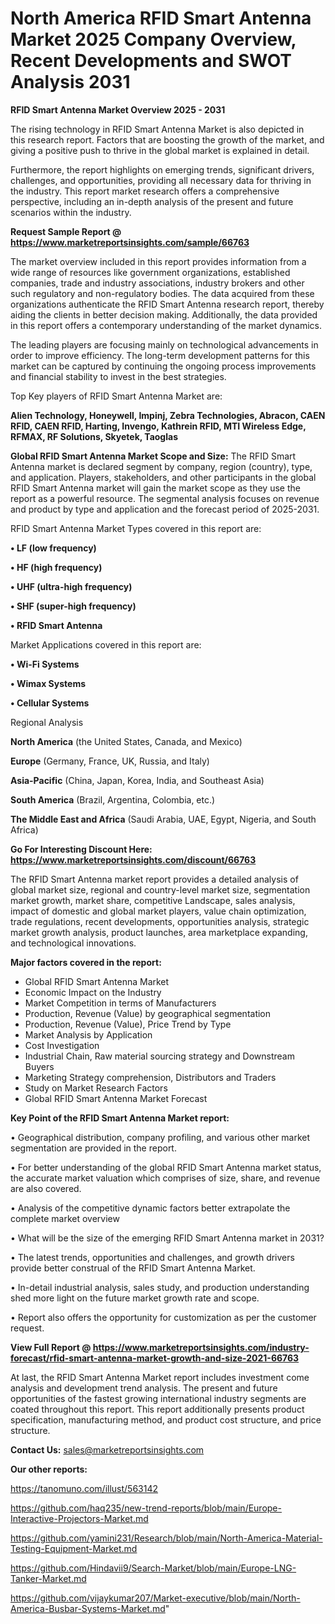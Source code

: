 # North America RFID Smart Antenna Market 2025 Company Overview, Recent Developments and SWOT Analysis 2031

<Strong> RFID Smart Antenna Market Overview 2025 - 2031</strong>

The rising technology in RFID Smart Antenna Market is also depicted in this research report. Factors that are boosting the growth of the market, and giving a positive push to thrive in the global market is explained in detail.

Furthermore, the report highlights on emerging trends, significant drivers, challenges, and opportunities, providing all necessary data for thriving in the industry. This report market research offers a comprehensive perspective, including an in-depth analysis of the present and future scenarios within the industry.

<strong>Request Sample Report @ <a href=https://www.marketreportsinsights.com/sample/66763>https://www.marketreportsinsights.com/sample/66763</a></strong>

The market overview included in this report provides information from a wide range of resources like government organizations, established companies, trade and industry associations, industry brokers and other such regulatory and non-regulatory bodies. The data acquired from these organizations authenticate the RFID Smart Antenna research report, thereby aiding the clients in better decision making. Additionally, the data provided in this report offers a contemporary understanding of the market dynamics.

The leading players are focusing mainly on technological advancements in order to improve efficiency. The long-term development patterns for this market can be captured by continuing the ongoing process improvements and financial stability to invest in the best strategies.

Top Key players of RFID Smart Antenna Market are:

<strong>Alien Technology, Honeywell, Impinj, Zebra Technologies, Abracon, CAEN RFID, CAEN RFID, Harting, Invengo, Kathrein RFID, MTI Wireless Edge, RFMAX, RF Solutions, Skyetek, Taoglas</strong>

<strong><b>Global RFID Smart Antenna Market Scope and Size:</b></strong>
The RFID Smart Antenna market is declared segment by company, region (country), type, and application. Players, stakeholders, and other participants in the global RFID Smart Antenna market will gain the market scope as they use the report as a powerful resource. The segmental analysis focuses on revenue and product by type and application and the forecast period of 2025-2031.

RFID Smart Antenna Market Types covered in this report are:

<strong>• LF (low frequency)

• HF (high frequency)

• UHF (ultra-high frequency)

• SHF (super-high frequency)

• RFID Smart Antenna</strong>

Market Applications covered in this report are:

<strong>• Wi-Fi Systems

• Wimax Systems

• Cellular Systems</strong> 

Regional Analysis

<strong>North America</strong> (the United States, Canada, and Mexico)

<strong>Europe</strong> (Germany, France, UK, Russia, and Italy)

<strong>Asia-Pacific</strong> (China, Japan, Korea, India, and Southeast Asia)

<strong>South America</strong> (Brazil, Argentina, Colombia, etc.)

<strong>The Middle East and Africa</strong> (Saudi Arabia, UAE, Egypt, Nigeria, and South Africa)

<strong>Go For Interesting Discount Here: <a href=https://www.marketreportsinsights.com/discount/66763>https://www.marketreportsinsights.com/discount/66763</a></strong>

The RFID Smart Antenna market report provides a detailed analysis of global market size, regional and country-level market size, segmentation market growth, market share, competitive Landscape, sales analysis, impact of domestic and global market players, value chain optimization, trade regulations, recent developments, opportunities analysis, strategic market growth analysis, product launches, area marketplace expanding, and technological innovations.

<strong><b>Major factors covered in the report:</b></strong>
<ul>
  <li>Global RFID Smart Antenna Market </li>
  <li>Economic Impact on the Industry</li>
  <li>Market Competition in terms of Manufacturers</li>
  <li>Production, Revenue (Value) by geographical segmentation</li>
  <li>Production, Revenue (Value), Price Trend by Type</li>
  <li>Market Analysis by Application</li>
  <li>Cost Investigation</li>
  <li>Industrial Chain, Raw material sourcing strategy and Downstream Buyers</li>
  <li>Marketing Strategy comprehension, Distributors and Traders</li>
  <li>Study on Market Research Factors</li>
  <li>Global RFID Smart Antenna Market Forecast</li>
</ul>

<strong><b>Key Point of the RFID Smart Antenna Market report:</b></strong>

• Geographical distribution, company profiling, and various other market segmentation are provided in the report.

• For better understanding of the global RFID Smart Antenna market status, the accurate market valuation which comprises of size, share, and revenue are also covered.

• Analysis of the competitive dynamic factors better extrapolate the complete market overview

• What will be the size of the emerging RFID Smart Antenna market in 2031?

• The latest trends, opportunities and challenges, and growth drivers provide better construal of the RFID Smart Antenna Market.

• In-detail industrial analysis, sales study, and production understanding shed more light on the future market growth rate and scope.

• Report also offers the opportunity for customization as per the customer request.

<strong><b>View Full Report @ <a href=https://www.marketreportsinsights.com/industry-forecast/rfid-smart-antenna-market-growth-and-size-2021-66763>https://www.marketreportsinsights.com/industry-forecast/rfid-smart-antenna-market-growth-and-size-2021-66763</a></b></strong>


At last, the RFID Smart Antenna Market report includes investment come analysis and development trend analysis. The present and future opportunities of the fastest growing international industry segments are coated throughout this report. This report additionally presents product specification, manufacturing method, and product cost structure, and price structure.

<strong>Contact Us:</strong>
sales@marketreportsinsights.com

<strong>Our other reports:</strong>

<a href=https://tanomuno.com/illust/563142>https://tanomuno.com/illust/563142</a>

<a href=https://github.com/haq235/new-trend-reports/blob/main/Europe-Interactive-Projectors-Market.md>https://github.com/haq235/new-trend-reports/blob/main/Europe-Interactive-Projectors-Market.md</a>

<a href=https://github.com/yamini231/Research/blob/main/North-America-Material-Testing-Equipment-Market.md>https://github.com/yamini231/Research/blob/main/North-America-Material-Testing-Equipment-Market.md</a>

<a href=https://github.com/Hindavii9/Search-Market/blob/main/Europe-LNG-Tanker-Market.md>https://github.com/Hindavii9/Search-Market/blob/main/Europe-LNG-Tanker-Market.md</a>

<a href=https://github.com/vijaykumar207/Market-executive/blob/main/North-America-Busbar-Systems-Market.md>https://github.com/vijaykumar207/Market-executive/blob/main/North-America-Busbar-Systems-Market.md</a>"
